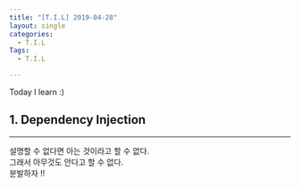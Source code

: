 ```yaml
---
title: "[T.I.L] 2019-04-28"
layout: single
categories:
  - T.I.L
Tags:
  - T.I.L

---
```

Today I learn :)     

   
## 1. Dependency Injection

---
설명할 수 없다면 아는 것이라고 할 수 없다.  
그래서 아무것도 안다고 할 수 없다.  
분발하자 !!  


 

